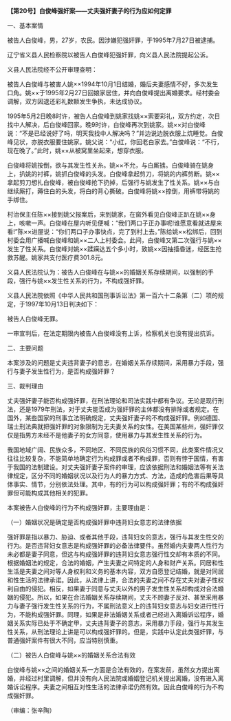 **【第20号】白俊峰强奸案——丈夫强奸妻子的行为应如何定罪**

一、基本案情

被告人白俊峰，男，27岁，农民。因涉嫌犯强奸罪，于1995年7月27日被逮捕。

辽宁省义县人民检察院以被告人白俊峰犯强奸罪，向义县人民法院提起公诉。

义县人民法院经不公开审理查明：

被告人白俊峰与被害人姚××1994年10月1日结婚，婚后夫妻感情不好，多次发生口角。姚××于1995年2月27日回娘家居住，并向白俊峰提出离婚要求。经村委会调解，双方因退还彩礼数额发生争执，未达成协议。

1995年5月2日晚8时许，被告人白俊峰到姚家找姚××索要彩礼，双方约定，次日找中人解决，后白俊峰回家。晚9时许，白俊峰再次到姚家。姚××对白俊峰说：“不是已经说好了吗，明天我找中人解决吗？”并边说边脱衣服上炕睡觉。白俊峰见状，亦脱衣服要住姚家。姚父说：“小红，你回老白家去。”白俊峰说：“不行，现在晚了。”此时，姚××从被窝里坐起来，想穿衣服。

白俊峰将姚按倒，欲与其发生性关糸。姚××不允，与白厮掳。白俊峰骑在姚身上，扒姚的衬裤，姚抓白俊峰的头发。白俊峰拿起剪刀，将姚的内裤剪断。姚××拿起剪刀想扎白俊峰，被白俊峰抢下扔掉，后强行与姚发生了性关系。姚××与白继续厮打，薅住白的头发，将白的背心撕破。白俊峰将姚××捺倒，用裤带将姚的手绑住。

村治保主任陈××接到姚父报案后，来到姚家，在窗外看见白俊峰正趴在姚××身上，咳嗽一声。白俊峰在屋内听见便喊：“我们两口子正办事呢!谁愿意看就进屋来看!”陈××进屋说：“你们两口子办事快点，完了到村上去。”陈给姚××松绑后，回到村委会用广播喊白俊峰和姚××二人上村委会。此间，白俊峰又第二次强行与姚××发生了性关系。白俊峰对姚××蹂躏达五个多小时，致姚××因抽搐昏迷，经医生抢救苏醒。姚家共支付医疗费301.8元。

义县人民法院认为：被告人白俊峰在与姚××的婚姻关系存续期间，以强制的手段，强行与姚××发生性关系的行为，不构成强奸罪。

义县人民法院依照《中华人民共和国刑事诉讼法》第一百六十二条第（二）项的规定，于1997年10月13日判决如下：

被告人白俊峰无罪。

一审宣判后，在法定期限内被告人白俊峰没有上诉，检察机关也没有提出抗诉。

二、主要问题

本案涉及的问题是丈夫违背妻子的意志，在婚姻关系存续期间，采用暴力手段，强行与妻子发生性行为，是否构成强奸罪？

三、裁判理由

丈夫强奸妻子能否构成强奸罪，在刑法理论和司法实践中都有争议。无论是现行刑法，还是1979年刑法，对于丈夫能否成为强奸罪的主体都没有排除或者规定。在国外，某些国家的刑事立法明确规定，丈夫强奸妻子的不构成强奸罪。例如德国、瑞士刑法典就把强奸罪的对象限制为无夫妻关系的女性。在美国某些州，强奸罪仅仅是指男方未经不是他妻子的女方同意，使用暴力与其发生性关系的行为。

我国地域广阔、民族众多，不同地区、不同民族的风俗习惯不同，此类案件情况又往往比较复杂，不能简单地确定行为构成罪或者不构成罪，否则有悖于国情，有害于我国的法制建设。对丈夫强奸妻子案件的审理，应该依据刑法和婚姻法等有关法律规定，区分不同的婚姻状况以及行为人的暴力方式、方法，造成的危害后果等具体事实、情节，分别依法处理。其中，有的行为可以构成强奸罪；有的不构成强奸罪但可能构成其他相关的犯罪。

本案被告人白俊峰的行为不构成强奸罪，主要理由是：

（一）婚姻状况是确定是否构成强奸罪中违背妇女意志的法律依据

强奸罪是指以暴力、胁迫、或者其他手段，违背妇女的意志，强行与其发生性交的行为。是否违背妇女意志是构成强奸罪的必备法律要件。虽然婚内夫妻两人性行为未必都是妻子同意，但这与构成强奸罪的违背妇女意志强行性交却有本质的不同。根据婚姻法的规定，合法的婚姻，产生夫妻之间特定的人身和财产关系。同居和性生活是夫妻之间对等人身权利和义务的基本内容，双方自愿登记结婚，就是对同居和性生活的法律承诺。因此，从法律上讲，合法的夫妻之间不存在丈夫对妻子性权利自由的侵犯。相反，如果妻于同意与丈夫以外的男子发生性关系却构成对合法婚姻的侵犯。所以，如果在合法婚姻关系存续期间，丈夫不顾妻子反对、甚至采用暴力与妻子强行发生性关系的行为，不属刑法意义上的违背妇女意志与妇女进行性行为，不能构成强奸罪。同理，如果是非法婚姻关系或者己经进入离婚诉讼程序，婚姻关系实际已处于不确定甲，丈夫违背妻子的意志，采用暴力手段，强行与其发生性关系，从刑法理论上讲是可以构成强奸罪的。但是，实践中认定此类强奸罪，与普通强奸案件有很大不同，应当特别慎重。

（二）被告人白俊峰与姚××的婚姻关系合法有效

白俊峰与姚××之间的婚姻关系一方面是合法有效的，在案发前，虽然女方提出离婚，并经过村里调解，但并没有向人民法院或婚姻登记机关提出离婚，没有进入离婚诉讼程序。夫妻之间相互对性生活的法律承诺仍然有效。因此白俊峰的行为不构成强奸罪。

（审编：张辛陶）